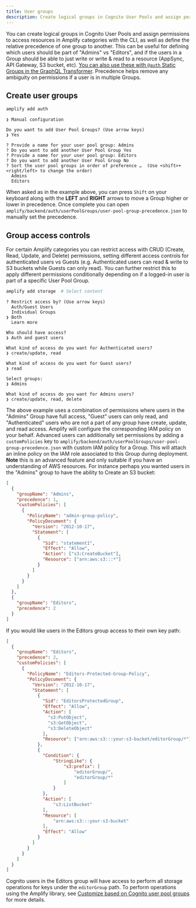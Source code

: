 ```yaml
---
title: User groups
description: Create logical groups in Cognito User Pools and assign permissions to access resources in Amplify categories with the Amplify CLI.
---
```


You can create logical groups in Cognito User Pools and assign permissions to access resources in Amplify categories with the CLI, as well as define the relative precedence of one group to another. This can be useful for defining which users should be part of "Admins" vs "Editors", and if the users in a Group should be able to just write or write & read to a resource (AppSync, API Gateway, S3 bucket, etc). [You can also use these with `@auth` Static Groups in the GraphQL Transformer](~/cli/graphql-transformer/auth.md#static-group-authorization). Precedence helps remove any ambiguity on permissions if a user is in multiple Groups.

## Create user groups

```bash
amplify add auth
```

```console
❯ Manual configuration

Do you want to add User Pool Groups? (Use arrow keys)
❯ Yes

? Provide a name for your user pool group: Admins
? Do you want to add another User Pool Group Yes
? Provide a name for your user pool group: Editors
? Do you want to add another User Pool Group No
? Sort the user pool groups in order of preference …  (Use <shift>+<right/left> to change the order)
  Admins
  Editors
```

When asked as in the example above, you can press `Shift` on your keyboard along with the **LEFT** and **RIGHT** arrows to move a Group higher or lower in precedence. Once complete you can open `amplify/backend/auth/userPoolGroups/user-pool-group-precedence.json` to manually set the precedence.

## Group access controls

For certain Amplify categories you can restrict access with CRUD (Create, Read, Update, and Delete) permissions, setting different access controls for authenticated users vs Guests (e.g. Authenticated users can read & write to S3 buckets while Guests can only read). You can further restrict this to apply different permissions conditionally depending on if a logged-in user is part of a specific User Pool Group.

```bash
amplify add storage  # Select content
```

```console
? Restrict access by? (Use arrow keys)
  Auth/Guest Users
  Individual Groups
❯ Both
  Learn more

Who should have access?
❯ Auth and guest users

What kind of access do you want for Authenticated users?
❯ create/update, read

What kind of access do you want for Guest users?
❯ read

Select groups:
❯ Admins

What kind of access do you want for Admins users?
❯ create/update, read, delete
```

The above example uses a combination of permissions where users in the "Admins" Group have full access, "Guest" users can only read, and "Authenticated" users who are not a part of any group have create, update, and read access. Amplify will configure the corresponding IAM policy on your behalf. Advanced users can additionally set permissions by adding a `customPolicies` key to `amplify/backend/auth/userPoolGroups/user-pool-group-precedence.json` with custom IAM policy for a Group. This will attach an inline policy on the IAM role associated to this Group during deployment. **Note**  this is an advanced feature and only suitable if you have an understanding of AWS resources. For instance perhaps you wanted users in the "Admins" group to have the ability to Create an S3 bucket:

```json
[
  {
    "groupName": "Admins",
    "precedence": 1,
    "customPolicies": [
      {
        "PolicyName": "admin-group-policy",
        "PolicyDocument": {
          "Version": "2012-10-17",
          "Statement": [
            {
              "Sid": "statement1",
              "Effect": "Allow",
              "Action": ["s3:CreateBucket"],
              "Resource": ["arn:aws:s3:::*"]
            }
          ]
        }
      }
    ]
  },
  {
    "groupName": "Editors",
    "precedence": 2
  }
]
```

If you would like users in the Editors group access to their own key path:
```json
[
  {
    "groupName": "Editors",
    "precedence": 2,
    "customPolicies": [
      {
        "PolicyName": "Editors-Protected-Group-Policy",
        "PolicyDocument": {
          "Version": "2012-10-17",
          "Statement": [
            {
              "Sid": "EditorsProtectedGroup",
              "Effect": "Allow",
              "Action": [
                "s3:PutObject",
                "s3:GetObject",
                "s3:DeleteObject"
              ],
              "Resource": ["arn:aws:s3:::your-s3-bucket/editorGroup/*"]
            },
            {
              "Condition": {
                  "StringLike": {
                      "s3:prefix": [
                          "editorGroup/",
                          "editorGroup/*"
                      ]
                  }
              },
              "Action": [
                  "s3:ListBucket"
              ],
              "Resource": [
                  "arn:aws:s3:::your-s3-bucket"
              ],
              "Effect": "Allow"
            }
          ]
        }
      }
    ]
  }
]
```

Cognito users in the Editors group will have access to perform all storage operations for keys under the `editorGroup` path. To perform operations using the Amplify library, see [Customize based on Cognito user pool groups](~/lib/storage/configureaccess.md#customize-based-on-cognito-user-pool-groups) for more details.